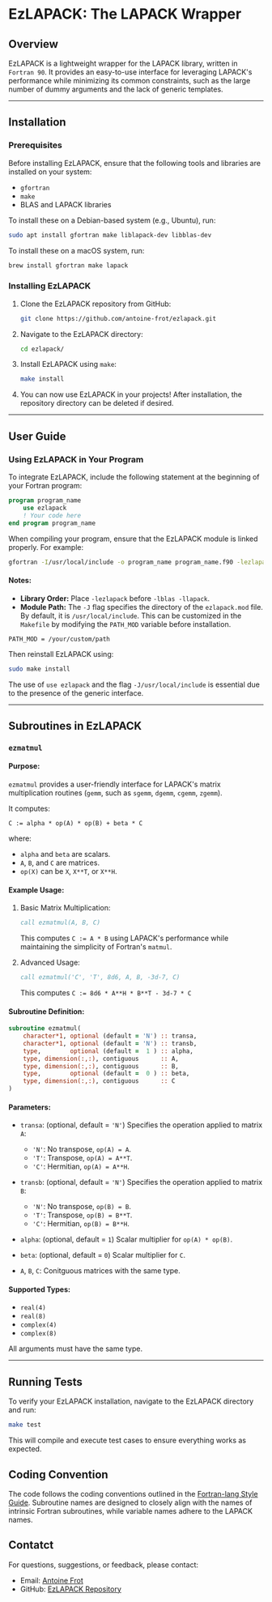 # EzLAPACK: The LAPACK Wrapper

## Overview

EzLAPACK is a lightweight wrapper for the LAPACK library, written in `Fortran 90`.
It provides an easy-to-use interface for leveraging LAPACK's performance while minimizing its common constraints, such as the large number of dummy arguments and the lack of generic templates.

---

## Installation

### Prerequisites

Before installing EzLAPACK, ensure that the following tools and libraries are installed on your system:

- `gfortran`
- `make`
- BLAS and LAPACK libraries

To install these on a Debian-based system (e.g., Ubuntu), run:

```bash
sudo apt install gfortran make liblapack-dev libblas-dev
```

To install these on a macOS system, run:

```bash
brew install gfortran make lapack
```

### Installing EzLAPACK

1. Clone the EzLAPACK repository from GitHub:

    ```bash
    git clone https://github.com/antoine-frot/ezlapack.git
    ```

2. Navigate to the EzLAPACK directory:

    ```bash
    cd ezlapack/
    ```

3. Install EzLAPACK using `make`:

    ```bash
    make install
    ```

4. You can now use EzLAPACK in your projects! After installation, the repository directory can be deleted if desired.

---

## User Guide

### Using EzLAPACK in Your Program

To integrate EzLAPACK, include the following statement at the beginning of your Fortran program:

```fortran
program program_name
    use ezlapack
    ! Your code here
end program program_name
```

When compiling your program, ensure that the EzLAPACK module is linked properly. For example:

```bash
gfortran -I/usr/local/include -o program_name program_name.f90 -lezlapack -lblas -llapack
```

#### Notes:
- **Library Order:** Place `-lezlapack` before `-lblas -llapack`.
- **Module Path:** The `-J` flag specifies the directory of the `ezlapack.mod` file. By default, it is `/usr/local/include`. This can be customized in the `Makefile` by modifying the `PATH_MOD` variable before installation.
```make
PATH_MOD = /your/custom/path
```

Then reinstall EzLAPACK using:

```bash
sudo make install
```

The use of `use ezlapack` and the flag `-J/usr/local/include` is essential due to the presence of the generic interface.

---

## Subroutines in EzLAPACK

### `ezmatmul`

#### Purpose:
`ezmatmul` provides a user-friendly interface for LAPACK's matrix multiplication routines (`gemm`, such as `sgemm`, `dgemm`, `cgemm`, `zgemm`).

It computes:

```text
C := alpha * op(A) * op(B) + beta * C
```

where:
- `alpha` and `beta` are scalars.
- `A`, `B`, and `C` are matrices.
- `op(X)` can be `X`, `X**T`, or `X**H`.

#### Example Usage:

1. Basic Matrix Multiplication:

    ```fortran
    call ezmatmul(A, B, C)
    ```

    This computes `C := A * B` using LAPACK's performance while maintaining the simplicity of Fortran's `matmul`.

2. Advanced Usage:

    ```fortran
    call ezmatmul('C', 'T', 8d6, A, B, -3d-7, C)
    ```

    This computes `C := 8d6 * A**H * B**T - 3d-7 * C`

#### Subroutine Definition:

```fortran
subroutine ezmatmul(
    character*1, optional (default = 'N') :: transa,
    character*1, optional (default = 'N') :: transb,
    type,        optional (default =  1 ) :: alpha,
    type, dimension(:,:), contiguous      :: A,
    type, dimension(:,:), contiguous      :: B,
    type,        optional (default =  0 ) :: beta,
    type, dimension(:,:), contiguous      :: C
)
```

#### Parameters:

- `transa`: (optional, default = `'N'`) Specifies the operation applied to matrix `A`:
    - `'N'`: No transpose, `op(A) = A`.
    - `'T'`: Transpose, `op(A) = A**T`.
    - `'C'`: Hermitian, `op(A) = A**H`.

- `transb`: (optional, default = `'N'`) Specifies the operation applied to matrix `B`:
    - `'N'`: No transpose, `op(B) = B`.
    - `'T'`: Transpose, `op(B) = B**T`.
    - `'C'`: Hermitian, `op(B) = B**H`.

- `alpha`: (optional, default = `1`) Scalar multiplier for `op(A) * op(B)`.

- `beta`: (optional, default = `0`) Scalar multiplier for `C`.

- `A`, `B`, `C`: Conitguous matrices with the same type.

#### Supported Types:
- `real(4)`
- `real(8)`
- `complex(4)`
- `complex(8)`

All arguments must have the same type.

---

## Running Tests

To verify your EzLAPACK installation, navigate to the EzLAPACK directory and run:

```bash
make test
```

This will compile and execute test cases to ensure everything works as expected.

## Coding Convention

The code follows the coding conventions outlined in the [Fortran-lang Style Guide](https://fortran-lang.org/en/learn/best_practices/style_guide/). Subroutine names are designed to closely align with the names of intrinsic Fortran subroutines, while variable names adhere to the LAPACK names.

## Contatct

For questions, suggestions, or feedback, please contact:
- Email: [Antoine Frot](mailto:antoine.frot@orange.fr)
- GitHub: [EzLAPACK Repository](https://github.com/antoine-frot/ezlapack)
